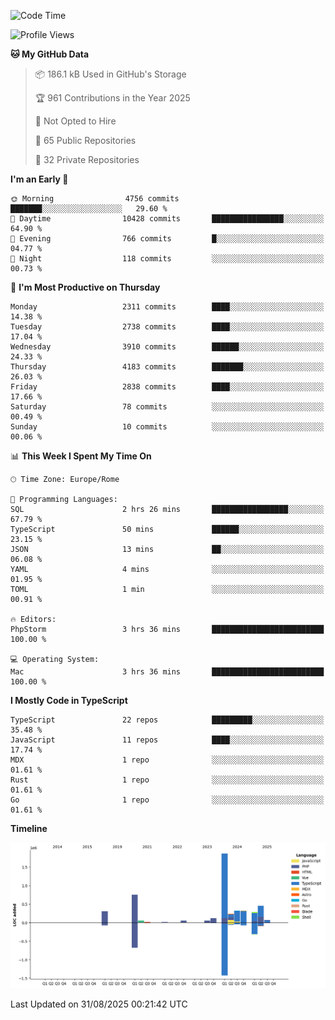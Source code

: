 <!--START_SECTION:waka-->
![Code Time](http://img.shields.io/badge/Code%20Time-6%2C195%20hrs%2054%20mins-blue)

![Profile Views](http://img.shields.io/badge/Profile%20Views-0-blue)

**🐱 My GitHub Data** 

> 📦 186.1 kB Used in GitHub's Storage 
 > 
> 🏆 961 Contributions in the Year 2025
 > 
> 🚫 Not Opted to Hire
 > 
> 📜 65 Public Repositories 
 > 
> 🔑 32 Private Repositories 
 > 
**I'm an Early 🐤** 

```text
🌞 Morning                4756 commits        ███████░░░░░░░░░░░░░░░░░░   29.60 % 
🌆 Daytime                10428 commits       ████████████████░░░░░░░░░   64.90 % 
🌃 Evening                766 commits         █░░░░░░░░░░░░░░░░░░░░░░░░   04.77 % 
🌙 Night                  118 commits         ░░░░░░░░░░░░░░░░░░░░░░░░░   00.73 % 
```
📅 **I'm Most Productive on Thursday** 

```text
Monday                   2311 commits        ████░░░░░░░░░░░░░░░░░░░░░   14.38 % 
Tuesday                  2738 commits        ████░░░░░░░░░░░░░░░░░░░░░   17.04 % 
Wednesday                3910 commits        ██████░░░░░░░░░░░░░░░░░░░   24.33 % 
Thursday                 4183 commits        ███████░░░░░░░░░░░░░░░░░░   26.03 % 
Friday                   2838 commits        ████░░░░░░░░░░░░░░░░░░░░░   17.66 % 
Saturday                 78 commits          ░░░░░░░░░░░░░░░░░░░░░░░░░   00.49 % 
Sunday                   10 commits          ░░░░░░░░░░░░░░░░░░░░░░░░░   00.06 % 
```


📊 **This Week I Spent My Time On** 

```text
🕑︎ Time Zone: Europe/Rome

💬 Programming Languages: 
SQL                      2 hrs 26 mins       █████████████████░░░░░░░░   67.79 % 
TypeScript               50 mins             ██████░░░░░░░░░░░░░░░░░░░   23.15 % 
JSON                     13 mins             ██░░░░░░░░░░░░░░░░░░░░░░░   06.08 % 
YAML                     4 mins              ░░░░░░░░░░░░░░░░░░░░░░░░░   01.95 % 
TOML                     1 min               ░░░░░░░░░░░░░░░░░░░░░░░░░   00.91 % 

🔥 Editors: 
PhpStorm                 3 hrs 36 mins       █████████████████████████   100.00 % 

💻 Operating System: 
Mac                      3 hrs 36 mins       █████████████████████████   100.00 % 
```

**I Mostly Code in TypeScript** 

```text
TypeScript               22 repos            █████████░░░░░░░░░░░░░░░░   35.48 % 
JavaScript               11 repos            ████░░░░░░░░░░░░░░░░░░░░░   17.74 % 
MDX                      1 repo              ░░░░░░░░░░░░░░░░░░░░░░░░░   01.61 % 
Rust                     1 repo              ░░░░░░░░░░░░░░░░░░░░░░░░░   01.61 % 
Go                       1 repo              ░░░░░░░░░░░░░░░░░░░░░░░░░   01.61 % 
```



**Timeline**

![Lines of Code chart](https://raw.githubusercontent.com/frnwtr/frnwtr/main/assets/bar_graph.png)


 Last Updated on 31/08/2025 00:21:42 UTC
<!--END_SECTION:waka-->